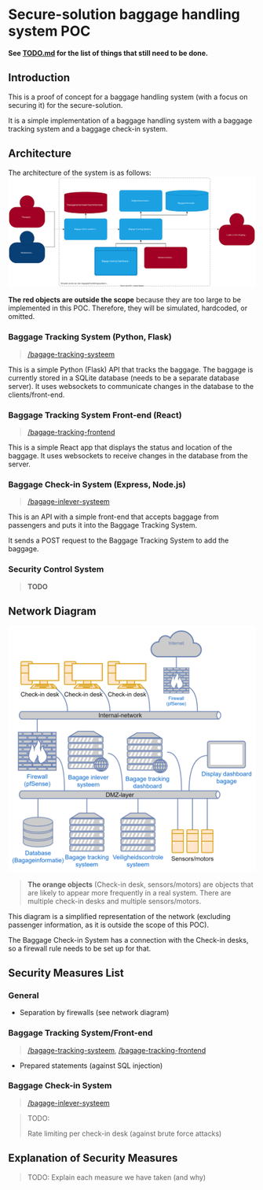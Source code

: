 # Secure-solution baggage handling system POC

**See [TODO.md](/TODO.md) for the list of things that still need to be done.**

## Introduction

This is a proof of concept for a baggage handling system (with a focus on securing it) for the secure-solution.

It is a simple implementation of a baggage handling system with a baggage tracking system and a baggage check-in system.

## Architecture

The architecture of the system is as follows:
![architecture](DocumentatieResources/c4-bagageafhandeling.svg)

**The red objects are outside the scope** because they are too large to be implemented in this POC. Therefore, they will be simulated, hardcoded, or omitted.

### Baggage Tracking System (Python, Flask)

> [/bagage-tracking-systeem](/bagage-tracking-systeem)

This is a simple Python (Flask) API that tracks the baggage. The baggage is currently stored in a SQLite database (needs to be a separate database server). It uses websockets to communicate changes in the database to the clients/front-end.

### Baggage Tracking System Front-end (React)

> [/bagage-tracking-frontend](/bagage-tracking-frontend)

This is a simple React app that displays the status and location of the baggage. It uses websockets to receive changes in the database from the server.

### Baggage Check-in System (Express, Node.js)

> [/bagage-inlever-systeem](/bagage-inlever-systeem)

This is an API with a simple front-end that accepts baggage from passengers and puts it into the Baggage Tracking System.

It sends a POST request to the Baggage Tracking System to add the baggage.

### Security Control System

> **TODO**

## Network Diagram

![network diagram](DocumentatieResources/netwerk-bagageafhandeling.png)

> **The orange objects** (Check-in desk, sensors/motors) are objects that are likely to appear more frequently in a real system. There are multiple check-in desks and multiple sensors/motors.

This diagram is a simplified representation of the network (excluding passenger information, as it is outside the scope of this POC).

The Baggage Check-in System has a connection with the Check-in desks, so a firewall rule needs to be set up for that.

## Security Measures List

### General

- Separation by firewalls (see network diagram)

### Baggage Tracking System/Front-end

> [/bagage-tracking-systeem](/bagage-tracking-systeem), [/bagage-tracking-frontend](/bagage-tracking-frontend)

- Prepared statements (against SQL injection)

### Baggage Check-in System

> [/bagage-inlever-systeem](/bagage-inlever-systeem)

> TODO:
>
> Rate limiting per check-in desk (against brute force attacks)

## Explanation of Security Measures

> TODO: Explain each measure we have taken (and why)

